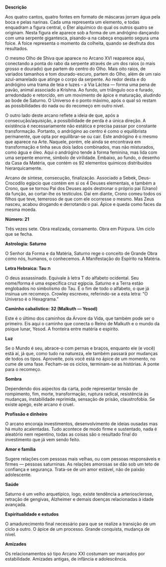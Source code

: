 **Descrição**

Aos quatro cantos, quatro fontes em formato de máscaras jorram água pela boca
e pelas narinas. Cada uma representa um elemento, e todas enquadram a figura
central, o Éter alquímico do qual os outros quatro se originam. Nesta figura
ele aparece sob a forma de um andrógino dançando com uma serpente gigantesca,
pisando-a na cabeça enquanto segura uma foice. A foice representa o momento da
colheita, quando se desfruta dos resultados.

O mesmo Olho de Shiva que aparece no Arcano XVI reaparece aqui, conectando a
ponta do rabo da serpente através de um dos raios (o mais grosso e dourado)
que partem do centro do Olho. Mais oito raios, de variados tamanhos e tom
dourado-escuro, partem do Olho, além de um raio azul-amarelado que atinge o
corpo da serpente. Ao redor desta e do andrógino uma trama de teia e luzes – a
Via Láctea — forma uma pena de pavão, animal associado a Krishna. Ao fundo, um
triângulo oco e furado, arredondado e retorcido, em um movimento de ápice e
maturação, aludindo ao bode de Saturno. O Universo é o ponto máximo, após o
qual só restam as possibilidades do nada ou do recomeço em outro nível.

O outro lado deste arcano reflete a ideia de que, após a consecução/aquisição,
a possibilidade de perda é a única direção. A existência é necessariamente não
estática e precisa passar por constante transformação. Portanto, o andrógino
ao centro é como o equilibrista permanente, que opta por equilibrar-se ou
cair. Este andrógino é o mesmo que aparece na Arte. Naquele, porém, ele ainda
se encontrava em transformação e tinha seus dois lados combinados, mas não
misturados, como água e óleo. Aqui o andrógino tende à forma feminina, mas
lida com uma serpente enorme, símbolo de virilidade. Embaixo, ao fundo, o
desenho da Casa da Matéria, que contém os 92 elementos químicos distribuídos
hierarquicamente.

Arcano de síntese, consecução, finalização. Associado a Sebek, Deus-Crocodilo
egípcio que contém em si os 4 Deuses elementais, e também a Crono, que se
tornou Pai dos Deuses após destronar o próprio pai (Urano) da função, ao
cortar-lhe os testículos. Daí em diante, Crono comeu todos os filhos que teve,
temeroso de que com ele ocorresse o mesmo. Mas Zeus nasceu, acabou drogando e
derrotando o pai. Ápice e queda como faces da mesma moeda.

**Número: 21**

Três vezes sete. Obra realizada, coroamento. Obra em Púrpura. Um ciclo que se
fecha.

**Astrologia: Saturno**

O Senhor da Forma e da Matéria, Saturno rege o conceito de Grande Obra como
nós, humanos, o conhecemos. A Manifestação do Espírito na Matéria.

**Letra Hebraica: Tau ‫ת** ‬

O deus assassinado. Equivale à letra T do alfabeto ocidental. Seu nome/forma é
uma específica cruz egípcia. Saturno e a Terra estão englobados no simbolismo
do Tau. É o fim de todo o alfabeto, o que já insinua um recomeço. Crowley
escreveu, referindo-se a esta letra: “O Universo é o Hexagrama.”

**Caminho cabalístico: 32 (Malkuth — Yesod)**

Este é o último dos caminhos da Árvore da Vida, que também pode ser o
primeiro. Eis aqui o caminho que conecta o Reino de Malkuth e o mundo da
psique lunar, Yesod. A fronteira entre matéria e espírito.

**Luz**

Se o Mundo é seu, abrace-o com pernas e braços, enquanto ele (e você) está aí,
já que, como tudo na natureza, ele também passará por mudanças de todos os
tipos. Aproveite, pois você está no ápice de um momento, no cume de uma fase.
Fecham-se os ciclos, terminam-se as histórias. A ponte para o recomeço.

**Sombra**

Dependendo dos aspectos da carta, pode representar tensão de rompimento, fim,
morte, transformação, ruptura radical, resistência às mudanças, instabilidade
reprimida, sensação de prisão, claustrofobia. Se existe apego, este arcano é
cruel.

**Profissão e dinheiro**

O arcano encoraja investimentos, desenvolvimento de ideias ousadas mas há
muito acalentadas. Tudo acontece de modo firme e sustentado, nada é aleatório
nem repentino, todas as coisas são o resultado final do investimento que já
vem sendo feito.

**Amor e família**

Sugere relações com pessoas mais velhas, ou com pessoas responsáveis e firmes
— pessoas saturninas. As relações amorosas se dão sob um teto de confiança e
segurança. Trata-se de um amor estável, não de paixão adolescente.

**Saúde**

Saturno é um velho arquetípico, logo, existe tendência a arteriosclerose,
retração de gengivas, Alzheimer e demais doenças relacionadas à idade
avançada.

**Espiritualidade e estudos**

O amadurecimento final necessário para que se realize a transição de um ciclo
a outro. O ápice de um processo. Grande conquista, mudança de nível.

**Amizades**

Os relacionamentos só tipo Arcano XXI costumam ser marcados por estabilidade.
Amizades antigas, de infância e adolescência.

